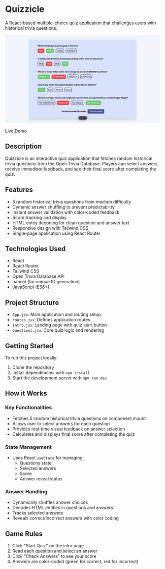 # Quizzicle

A React-based multiple-choice quiz application that challenges users with historical trivia questions.

![Quizzicle Screenshot](/public/images/quizzicle_screenshot.png)

[Live Demo](https://quizzicle-main.vercel.app/)

## Description

Quizzicle is an interactive quiz application that fetches random historical trivia questions from the Open Trivia Database. Players can select answers, receive immediate feedback, and see their final score after completing the quiz.

## Features

- 5 random historical trivia questions from medium difficulty
- Dynamic answer shuffling to prevent predictability
- Instant answer validation with color-coded feedback
- Score tracking and display
- HTML entity decoding for clean question and answer text
- Responsive design with Tailwind CSS
- Single-page application using React Router

## Technologies Used

- React
- React Router
- Tailwind CSS
- Open Trivia Database API
- nanoid (for unique ID generation)
- JavaScript (ES6+)

## Project Structure

- `App.jsx`: Main application and routing setup
- `routes.jsx`: Defines application routes
- `Intro.jsx`: Landing page with quiz start button
- `Questions.jsx`: Core quiz logic and rendering

## Getting Started

To run this project locally:

1. Clone the repository
2. Install dependencies with `npm install`
3. Start the development server with `npm run dev`

## How it Works

### Key Functionalities

- Fetches 5 random historical trivia questions on component mount
- Allows user to select answers for each question
- Provides real-time visual feedback on answer selection
- Calculates and displays final score after completing the quiz

### State Management

- Uses React `useState` for managing:
  - Questions state
  - Selected answers
  - Score
  - Answer reveal status

### Answer Handling

- Dynamically shuffles answer choices
- Decodes HTML entities in questions and answers
- Tracks selected answers
- Reveals correct/incorrect answers with color coding

## Game Rules

1. Click "Start Quiz" on the intro page
2. Read each question and select an answer
3. Click "Check Answers" to see your score
4. Answers are color-coded (green for correct, red for incorrect)

